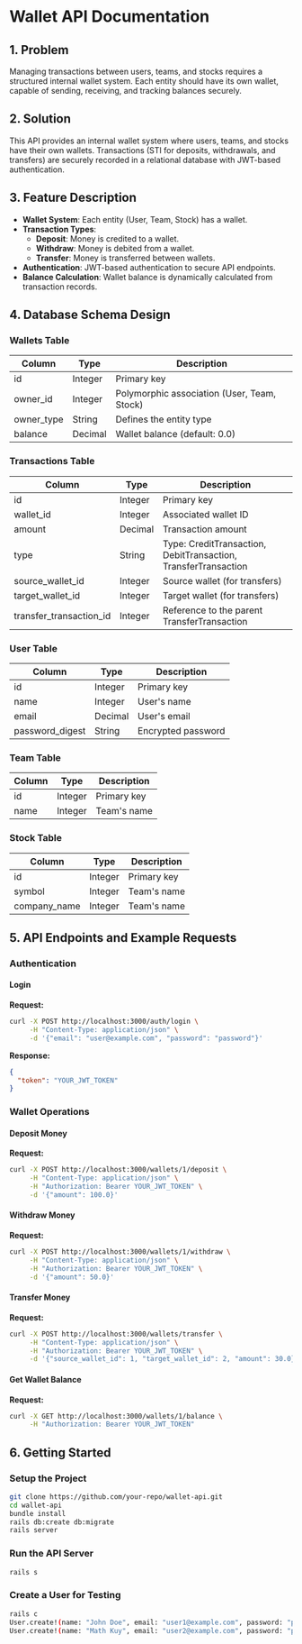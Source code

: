 # Wallet API Documentation

## 1. Problem

Managing transactions between users, teams, and stocks requires a structured internal wallet system. Each entity should have its own wallet, capable of sending, receiving, and tracking balances securely.

## 2. Solution

This API provides an internal wallet system where users, teams, and stocks have their own wallets. Transactions (STI for deposits, withdrawals, and transfers) are securely recorded in a relational database with JWT-based authentication.

## 3. Feature Description

- **Wallet System**: Each entity (User, Team, Stock) has a wallet.
- **Transaction Types**:
  - **Deposit**: Money is credited to a wallet.
  - **Withdraw**: Money is debited from a wallet.
  - **Transfer**: Money is transferred between wallets.
- **Authentication**: JWT-based authentication to secure API endpoints.
- **Balance Calculation**: Wallet balance is dynamically calculated from transaction records.

## 4. Database Schema Design

### **Wallets Table**

| Column      | Type    | Description                                 |
| ----------- | ------- | ------------------------------------------- |
| id          | Integer | Primary key                                 |
| owner_id    | Integer | Polymorphic association (User, Team, Stock) |
| owner_type  | String  | Defines the entity type                     |
| balance     | Decimal | Wallet balance (default: 0.0)               |

### **Transactions Table**

| Column                    | Type    | Description                                                    |
| ------------------------- | ------- | -------------------------------------------------------------- |
| id                        | Integer | Primary key                                                    |
| wallet_id                 | Integer | Associated wallet ID                                           |
| amount                    | Decimal | Transaction amount                                             |
| type                      | String  | Type: CreditTransaction, DebitTransaction, TransferTransaction |
| source_wallet_id          | Integer | Source wallet (for transfers)                                  |
| target_wallet_id          | Integer | Target wallet (for transfers)                                  |
| transfer_transaction_id   | Integer | Reference to the parent TransferTransaction                    |

### **User Table**

| Column                    | Type    | Description                                                    |
| ------------------------- | ------- | -------------------------------------------------------------- |
| id                        | Integer | Primary key                                                    |
| name                      | Integer | User's name                                                    |
| email                     | Decimal | User's email                                                   |
| password_digest           | String  | Encrypted password                                             |

### **Team Table**

| Column                    | Type    | Description                                                    |
| ------------------------- | ------- | -------------------------------------------------------------- |
| id                        | Integer | Primary key                                                    |
| name                      | Integer | Team's name                                                    |

### **Stock Table**

| Column                    | Type    | Description                                                    |
| ------------------------- | ------- | -------------------------------------------------------------- |
| id                        | Integer | Primary key                                                    |
| symbol                    | Integer | Team's name                                                    |
| company_name              | Integer | Team's name                                                    |


## 5. API Endpoints and Example Requests

### **Authentication**

#### **Login**

**Request:**

```sh
curl -X POST http://localhost:3000/auth/login \
     -H "Content-Type: application/json" \
     -d '{"email": "user@example.com", "password": "password"}'
```

**Response:**

```json
{
  "token": "YOUR_JWT_TOKEN"
}
```

### **Wallet Operations**

#### **Deposit Money**

**Request:**

```sh
curl -X POST http://localhost:3000/wallets/1/deposit \
     -H "Content-Type: application/json" \
     -H "Authorization: Bearer YOUR_JWT_TOKEN" \
     -d '{"amount": 100.0}'
```

#### **Withdraw Money**

**Request:**

```sh
curl -X POST http://localhost:3000/wallets/1/withdraw \
     -H "Content-Type: application/json" \
     -H "Authorization: Bearer YOUR_JWT_TOKEN" \
     -d '{"amount": 50.0}'
```

#### **Transfer Money**

**Request:**

```sh
curl -X POST http://localhost:3000/wallets/transfer \
     -H "Content-Type: application/json" \
     -H "Authorization: Bearer YOUR_JWT_TOKEN" \
     -d '{"source_wallet_id": 1, "target_wallet_id": 2, "amount": 30.0}'
```

#### **Get Wallet Balance**

**Request:**

```sh
curl -X GET http://localhost:3000/wallets/1/balance \
     -H "Authorization: Bearer YOUR_JWT_TOKEN"
```

## 6. Getting Started

### **Setup the Project**

```sh
git clone https://github.com/your-repo/wallet-api.git
cd wallet-api
bundle install
rails db:create db:migrate
rails server
```

### **Run the API Server**

```sh
rails s
```

### **Create a User for Testing**

```sh
rails c
User.create!(name: "John Doe", email: "user1@example.com", password: "password")
User.create!(name: "Math Kuy", email: "user2@example.com", password: "password")
```


